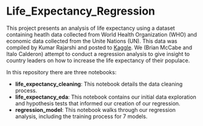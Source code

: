 # Life_Expectancy_Regression 

This project presents an analysis of life expectancy using a dataset containing heatlh data collected from World Health Organization (WHO) and economic data collected from the Unite Nations (UN). This data was compiled by Kumar Rajarshi and posted to [Kaggle](https://www.kaggle.com/kumarajarshi/life-expectancy-who). We (Brian McCabe and Italo Calderon) attempt to conduct a regression analysis to give insight to country leaders on how to increase the life expectancy of their populace.

In this repository there are three notebooks:
  * **life_expectancy_cleaning**: This notebook details the data cleaning process.
  * **life_expectancy_eda**: This notebook contains our initial data exploration and hypothesis tests that informed our creation of our regression. 
  * **regression_model**: This notebook walks through our regression analysis, including the training process for 7 models.


